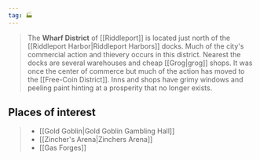 ```yaml
---
tag: 🏭
---
```

> The **Wharf District** of [[Riddleport]] is located just north of the [[Riddleport Harbor|Riddleport Harbors]] docks. Much of the city's commercial action and thievery occurs in this district. Nearest the docks are several warehouses and cheap [[Grog|grog]] shops. It was once the center of commerce but much of the action has moved to the [[Free-Coin District]]. Inns and shops have grimy windows and peeling paint hinting at a prosperity that no longer exists.


## Places of interest

> - [[Gold Goblin|Gold Goblin Gambling Hall]]
> - [[Zincher's Arena|Zinchers Arena]]
> - [[Gas Forges]]






